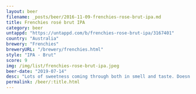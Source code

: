 ```yaml
---
layout: beer
filename: _posts/beer/2016-11-09-frenchies-rose-brut-ipa.md
title: Frenchies rosé brut IPA
category: beer
untappd: "https://untappd.com/b/frenchies-rose-brut-ipa/3167401"
country: "Australia"
brewery: "Frenchies"
breweryURL: "/brewery/frenchies.html"
style: "IPA - Brut"
score: 9
img: /img/list/frenchies-rose-brut-ipa.jpeg
beer-date: "2019-07-14"
desc: "Lots of sweetness coming through both in smell and taste. Doesn’t really seem like a beer, but who cares. Like beer mixed with champagne and raspberries"
permalink: /beer/:title.html
---
```

